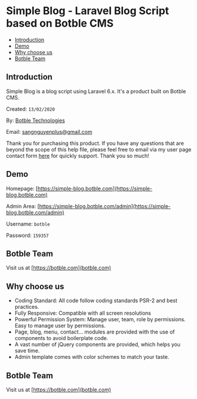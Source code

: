 # Simple Blog - Laravel Blog Script based on Botble CMS

- [Introduction](#introduction)
- [Demo](#demo)
- [Why choose us](#why_choose_us)
- [Botble Team](#botble_team)

<a name="introduction"></a>
## Introduction

Simple Blog is a blog script using Laravel 6.x. It's a product built on Botble CMS.

Created: `13/02/2020`

By: [Botble Technologies](https://botble.com)

Email: [sangnguyenplus@gmail.com](mailto:sangnguyenplus@gmail.com)

Thank you for purchasing this product. If you have any questions that are beyond the scope of this help file, 
please feel free to email via my user page contact form [here](https://codecanyon.net.net/user/botble) for quickly support. Thank you so much!
		
<a name="demo"></a>
## Demo

Homepage: [https://simple-blog.botble.com](https://simple-blog.botble.com)

Admin Area: [https://simple-blog.botble.com/admin](https://simple-blog.botble.com/admin)

Username: `botble`

Password: `159357`

<a name="botble_team"></a>
## Botble Team

Visit us at [https://botble.com](botble.com)

<a name="why_choose_us"></a>
## Why choose us

- Coding Standard: All code follow coding standards PSR-2 and best practices.
- Fully Responsive: Compatible with all screen resolutions
- Powerful Permission System: Manage user, team, role by permissions. Easy to manage user by permissions.
- Page, blog, menu, contact... modules are provided with the use of components to avoid boilerplate code.
- A vast number of jQuery components are provided, which helps you save time.
- Admin template comes with color schemes to match your taste.
		
<a name="botble_team"></a>
## Botble Team

Visit us at [https://botble.com](botble.com)


